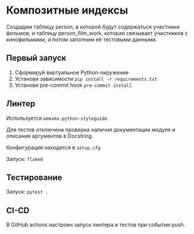 # Композитные индексы

Создадим таблицу person, в которой будут содержаться участники фильмов, и таблицу person_film_work, которая связывает участников с кинофильмами, а потом заполним её тестовыми данными.


## Первый запуск

1) Сформируй виртуальное Python-окружение
2) Установи зависимости `pip install -r requirements.txt`
3) Установи pre-commit hook `pre-commit install`

## Линтер

Используется `wemake-python-styleguide`.

Для тестов отключена проверка наличия документации модуля и описания аргументов в Docstring. 

Конфигурация находится в `setup.cfg`

Запуск: `flake8`

## Тестирование

Запуск: `pytest .`

## CI-CD

В GitHub actions настроен запуск линтера и тестов при событии push.

